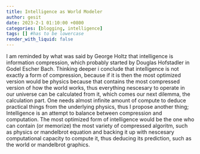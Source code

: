 ```yaml
---
title: Intelligence as World Modeler
author: gesit
date: 2023-2-1 01:10:00 +0800
categories: [blogging, intelligence]
tags: [] #has to be lowercase
render_with_liquid: false
---
```


<!-- ## Intelligence as World Modeler -->

I am reminded by what was said by George Holtz that intelligence is information compression, which probably started by Douglas Hofstadler in Godel Escher Bach. Thinking deeper i conclude that intelligence is not exactly a form of compression, because if it is then the most optimized version would be physics because that contains the most compressed version of how the world works, thus everything nescesary to operate in our universe can be calculated from it, which comes our next dilemma, the calculation part. One needs almost infinite amount of compute to deduce practical things from the underlying physics, thus I propose another thing; Intelligence is an attempt to balance between compression and computation. The most optimized form of intelligence would be the one who can contain (or memorize) the most variety of compressed algoritm, such as physics or mandelbrot equation and backing it up with nescesary computational capacity to compute it, thus deducing its prediction, such as the world or mandelbrot graphics. 




















